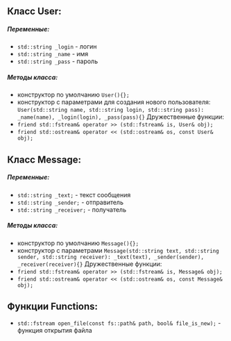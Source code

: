 ## Класс User:
##### Переменные:
- `std::string _login` - логин
- `std::string _name` - имя
- `std::string _pass` - пароль
##### Методы класса:
- конструктор по умолчанию
  `User(){};`
- конструктор с параметрами для создания нового пользователя:
  `User(std::string name, std::string login, std::string pass): _name(name), _login(login), _pass(pass){}`
Дружественные функции:
- `friend std::fstream& operator >> (std::fstream& is, User& obj);`
- `friend std::ostream& operator << (std::ostream& os, const User& obj);`
## Класс Message:
##### Переменные:
- `std::string _text;` - текст сообщения
- `std::string _sender;` - отправитель
- `std::string _receiver;` - получатель
##### Методы класса:
- конструктор по умолчанию
  `Message(){};`
- конструктор с параметрами
  `Message(std::string text, std::string sender, std::string receiver): _text(text), _sender(sender), _receiver(receiver){}`
Дружественные функции:
- `friend std::fstream& operator >> (std::fstream& is, Message& obj);`
- `friend std::ostream& operator << (std::ostream& os, const Message& obj);`
## Функции Functions:
- `std::fstream open_file(const fs::path& path, bool& file_is_new);` - функция открытия файла
